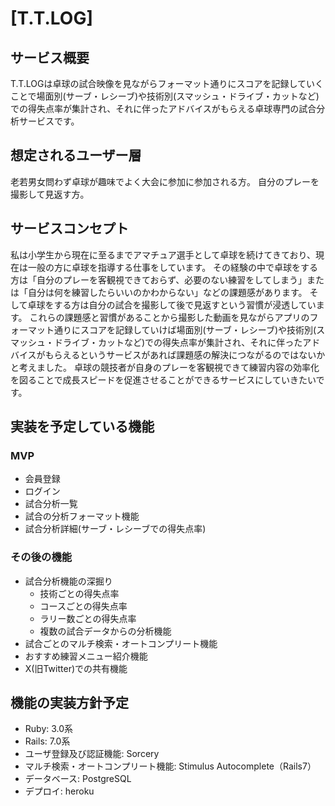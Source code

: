 # [T.T.LOG]

## サービス概要
T.T.LOGは卓球の試合映像を見ながらフォーマット通りにスコアを記録していくことで場面別(サーブ・レシーブ)や技術別(スマッシュ・ドライブ・カットなど)での得失点率が集計され、それに伴ったアドバイスがもらえる卓球専門の試合分析サービスです。

## 想定されるユーザー層
老若男女問わず卓球が趣味でよく大会に参加に参加される方。
自分のプレーを撮影して見返す方。

## サービスコンセプト
私は小学生から現在に至るまでアマチュア選手として卓球を続けてきており、現在は一般の方に卓球を指導する仕事をしています。
その経験の中で卓球をする方は「自分のプレーを客観視できておらず、必要のない練習をしてしまう」または「自分は何を練習したらいいのかわからない」などの課題感があります。
そして卓球をする方は自分の試合を撮影して後で見返すという習慣が浸透しています。
これらの課題感と習慣があることから撮影した動画を見ながらアプリのフォーマット通りにスコアを記録していけば場面別(サーブ・レシーブ)や技術別(スマッシュ・ドライブ・カットなど)での得失点率が集計され、それに伴ったアドバイスがもらえるというサービスがあれば課題感の解決につながるのではないかと考えました。
卓球の競技者が自身のプレーを客観視できて練習内容の効率化を図ることで成長スピードを促進させることができるサービスにしていきたいです。

## 実装を予定している機能
### MVP
* 会員登録
* ログイン
* 試合分析一覧
* 試合の分析フォーマット機能
* 試合分析詳細(サーブ・レシーブでの得失点率)

### その後の機能
* 試合分析機能の深掘り
  * 技術ごとの得失点率
  * コースごとの得失点率
  * ラリー数ごとの得失点率
  * 複数の試合データからの分析機能
* 試合ごとのマルチ検索・オートコンプリート機能
* おすすめ練習メニュー紹介機能
* X(旧Twitter)での共有機能

## 機能の実装方針予定
* Ruby: 3.0系
* Rails: 7.0系
* ユーザ登録及び認証機能: Sorcery
* マルチ検索・オートコンプリート機能: Stimulus Autocomplete（Rails7）
* データベース: PostgreSQL
* デプロイ: heroku
